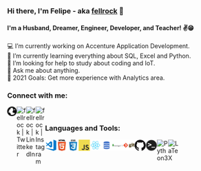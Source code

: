 <!-- 
### Hi there 👋
**fellrock/fellrock** is a ✨ _special_ ✨ repository because its `README.md` (this file) appears on your GitHub profile.
Here are some ideas to get you started:
🔭 I’m currently working on ...
🌱 I’m currently learning ...
👯 I’m looking to collaborate on ...
🤔 I’m looking for help with ...
💬 Ask me about ...
📫 How to reach me: ...
😄 Pronouns: ...
⚡ Fun fact: ...
-->
<!-- - 📫 How to reach me: ... - ⚡ Fun fact: I love to draw and play guitar / drums
- 😄 Pronouns: ... -->
### Hi there, I'm Felipe - aka [fellrock][website] 👋

#### I'm a Husband, Dreamer, Engineer, Developer, and Teacher! :v::grin:
:computer: I’m currently working on Accenture Application Development. <br />
:notebook: I’m currently learning everything about SQL, Excel and Python. <br />
:telescope: I’m looking for help to study about coding and IoT. <br />
:speech_balloon: Ask me about anything. <br />
:dart: 2021 Goals: Get more experience with Analytics area.

### Connect with me:

[<img align="left" alt="fellrock" width="22px" src="https://raw.githubusercontent.com/iconic/open-iconic/master/svg/globe.svg" />][website]
[<img align="left" alt="fellrock | Twitter" width="22px" src="https://cdn.jsdelivr.net/npm/simple-icons@v3/icons/twitter.svg" />][twitter]
[<img align="left" alt="fellrock | LinkedIn" width="22px" src="https://cdn.jsdelivr.net/npm/simple-icons@v3/icons/linkedin.svg" />][linkedin]
[<img align="left" alt="fellrock | Instagram" width="22px" src="https://cdn.jsdelivr.net/npm/simple-icons@v3/icons/instagram.svg" />][instagram]
<br />

### Languages and Tools:

<img align="left" alt="Visual Studio Code" width="26px" src="https://raw.githubusercontent.com/github/explore/80688e429a7d4ef2fca1e82350fe8e3517d3494d/topics/visual-studio-code/visual-studio-code.png" />
<img align="left" alt="HTML5" width="26px" src="https://raw.githubusercontent.com/github/explore/80688e429a7d4ef2fca1e82350fe8e3517d3494d/topics/html/html.png" />
<img align="left" alt="CSS3" width="26px" src="https://raw.githubusercontent.com/github/explore/80688e429a7d4ef2fca1e82350fe8e3517d3494d/topics/css/css.png" />
<img align="left" alt="JavaScript" width="26px" src="https://raw.githubusercontent.com/github/explore/80688e429a7d4ef2fca1e82350fe8e3517d3494d/topics/javascript/javascript.png" />
<img align="left" alt="React" width="26px" src="https://raw.githubusercontent.com/github/explore/80688e429a7d4ef2fca1e82350fe8e3517d3494d/topics/react/react.png" />
<img align="left" alt="SQL" width="26px" src="https://raw.githubusercontent.com/github/explore/80688e429a7d4ef2fca1e82350fe8e3517d3494d/topics/sql/sql.png" />
<img align="left" alt="MongoDB" width="26px" src="https://raw.githubusercontent.com/github/explore/80688e429a7d4ef2fca1e82350fe8e3517d3494d/topics/mongodb/mongodb.png" />
<img align="left" alt="Git" width="26px" src="https://raw.githubusercontent.com/github/explore/80688e429a7d4ef2fca1e82350fe8e3517d3494d/topics/git/git.png" />
<img align="left" alt="GitHub" width="26px" src="https://raw.githubusercontent.com/github/explore/78df643247d429f6cc873026c0622819ad797942/topics/github/github.png" />
<img align="left" alt="Terminal" width="26px" src="https://raw.githubusercontent.com/github/explore/80688e429a7d4ef2fca1e82350fe8e3517d3494d/topics/terminal/terminal.png" />
<img align="left" alt="Python3" width="26px" src="https://pbs.twimg.com/profile_images/1017313396566290432/H7XJnYZo_400x400.jpg" />
<img align="left" alt="LaTeX" width="26px" src="https://git.kpi.fei.tuke.sk/uploads/-/system/project/avatar/5545/languages-latex.png" />

<br />
<br />

[website]: https://fellrock.github.io/
[twitter]: https://twitter.com/fellrock
[instagram]: https://instagram.com/fellrock
[linkedin]: https://linkedin.com/in/fellrock

<!-- [<img align="left" alt="MySQL" width="26px" src="https://raw.githubusercontent.com/github/explore/80688e429a7d4ef2fca1e82350fe8e3517d3494d/topics/mysql/mysql.png" />]  -->
<!-- [<img align="left" alt="MongoDB" width="26px" src="https://raw.githubusercontent.com/github/explore/80688e429a7d4ef2fca1e82350fe8e3517d3494d/topics/mongodb/mongodb.png" />] -->
<!-- [<img align="left" alt="Gatsby" width="26px" src="https://raw.githubusercontent.com/github/explore/e94815998e4e0713912fed477a1f346ec04c3da2/topics/gatsby/gatsby.png" />] -->
<!-- [<img align="left" alt="GraphQL" width="26px" src="https://raw.githubusercontent.com/github/explore/80688e429a7d4ef2fca1e82350fe8e3517d3494d/topics/graphql/graphql.png" />] -->
<!-- [<img align="left" alt="Node.js" width="26px" src="https://raw.githubusercontent.com/github/explore/80688e429a7d4ef2fca1e82350fe8e3517d3494d/topics/nodejs/nodejs.png" />] -->
<!-- [<img align="left" alt="Deno" width="26px" src="https://raw.githubusercontent.com/github/explore/361e2821e2dea67711cde99c9c40ed357061cf27/topics/deno/deno.png" />] -->
<!-- [<img align="left" alt="Sass" width="26px" src="https://raw.githubusercontent.com/github/explore/80688e429a7d4ef2fca1e82350fe8e3517d3494d/topics/sass/sass.png" />] 
[<img align="left" alt="Python3" width="26px" src="images/python_icon.png" />]
[<img align="left" alt="LaTeX" width="26px" src="images/latex_icon.png" />]
-->

